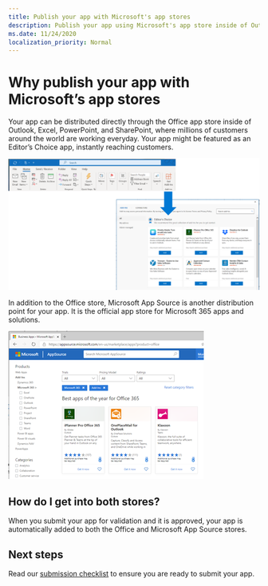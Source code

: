 ```yaml
---
title: Publish your app with Microsoft's app stores
description: Publish your app using Microsoft's app store inside of Outlook, Excel, PowerPoint, and Sharepoint, or distribute it through AppSource. 
ms.date: 11/24/2020
localization_priority: Normal
---
```


# Why publish your app with Microsoft’s app stores

Your app can be distributed directly through the Office app store inside of Outlook, Excel, PowerPoint, and SharePoint, where millions of customers around the world are working everyday. Your app might be featured as an Editor’s Choice app, instantly reaching customers.

![Apps being featured as the Editor's Choice](./images/new/why-office-store.png)

In addition to the Office store, Microsoft App Source is another distribution point for your app. It is the official app store for Microsoft 365 apps and solutions.

![Various apps available in AppSource](./images/new/appsource.png)

## How do I get into both stores?

When you submit your app for validation and it is approved, your app is  automatically added to both the Office and Microsoft App Source stores.

## Next steps

Read our [submission checklist](./checklist.md) to ensure you are ready to submit your app.